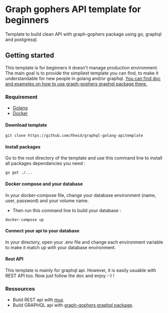 # Graph gophers API template for beginners

Template to build clean API with graph-gophers package using go, graphql and postgresql.

## Getting started

This template is for beginners it doesn't manage production environment. The main goal is to provide the simpliest template you can find, to make it understandable for new people in golang and/or graphql. [You can find doc and examples on how to use graph-gophers graphql package there.](https://github.com/graph-gophers/graphql-go)

### Requirement

* [Golang](https://golang.org/doc/install)
* [Docker](https://docs.docker.com/v17.12/install/)

#### Download template

```
git clone https://github.com/Xheid/graphql-golang-apitemplate
```

#### Install packages

Go to the root directory of the template and use this command line to install all packages dependancies you need :

```
go get ./...
```

#### Docker compose and your database

In your docker-compose file, change your database environment (name, user, password) and your volume name.
* Then run this command line to build your database :

```
docker-compose up
```

#### Connect your api to your database

In your directory, open your .env file and change each environment variable to make it match up with your database environment.

#### Rest API

This template is mainly for graphql api. However, it is easily usuable with REST API too. Now just follow the doc and enjoy :-) ! 

### Ressources 

* Build REST api with [mux](https://github.com/gorilla/mux).
* Build GRAPHQL api with [graph-gophers graphql package](https://github.com/graph-gophers/graphql-go).
